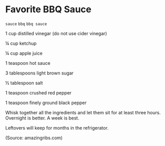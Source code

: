 # Favorite BBQ Sauce

`sauce` `bbq` `bbq sauce`

1 cup distilled vinegar \(do not use cider vinegar\)

¼ cup ketchup

¼ cup apple juice

1 teaspoon hot sauce

3 tablespoons light brown sugar

½ tablespoon salt

1 teaspoon crushed red pepper

1 teaspoon finely ground black pepper

Whisk together all the ingredients and let them sit for at least three hours. Overnight is better. A week is best.

Leftovers will keep for months in the refrigerator.

\(Source: amazingribs.com\)

